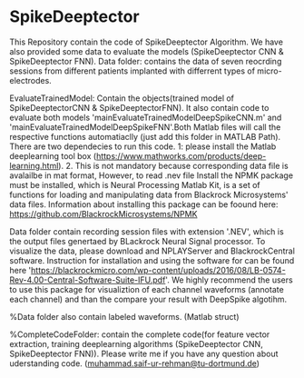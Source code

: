 # SpikeDeeptector
This Repository contain the code of SpikeDeeptector Algorithm. We have also provided some data to evaluate the models (SpikeDeeptector CNN & SpikeDeeptector FNN).
Data folder: contains the data of seven reocrding sessions from different patients implanted with differrent types of micro-electrodes.

EvaluateTrainedModel: Contain the objects(trained model of SpikeDeeptectorCNN & SpikeDeeptectorFNN). It also contain code to evaluate both models 'mainEvaluateTrainedModelDeepSpikeCNN.m'
and 'mainEvaluateTrainedModelDeepSpikeFNN'.Both Matlab files will call the respective functions automatiaclly (just add this folder in MATLAB Path). There are two dependecies to run this code. 
1: please install the Matlab deeplearning tool box (https://www.mathworks.com/products/deep-learning.html). 
2.  This is not mandatory because corresponding data file is avalailbe in mat format, However, to read .nev file Install the NPMK package must be installed, which is Neural Processing Matlab Kit, is a set of functions for loading and manipulating data from Blackrock Microsystems' data files. Information about installing this package can be foound here: https://github.com/BlackrockMicrosystems/NPMK 

Data folder contain recording session files with extension '.NEV', which is the output files genertaed by BLackrock Neural Signal processor. To visualize the data, please download and NPLAYServer and BlackrockCentral software. Instruction for installation and using the software for can be found here 'https://blackrockmicro.com/wp-content/uploads/2016/08/LB-0574-Rev-4.00-Central-Software-Suite-IFU.pdf'. 
We highly recommend the users to use this package for visualiztion of each channel waveforms (annotate each channel) and than the compare your result with DeepSpike algotihm.  

%Data folder also contain labeled waveforms. (Matlab struct)

%CompleteCodeFolder: contain the complete code(for feature vector extraction, training deeplearning algorithms (SpikeDeeptector CNN, SpikeDeeptector FNN)). Please write me if you have any question about uderstanding code. (muhammad.saif-ur-rehman@tu-dortmund.de)

 

 
